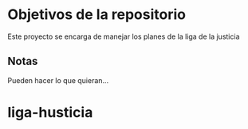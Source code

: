 # Objetivos de la repositorio

Este proyecto se encarga de manejar los planes de la liga de la justicia


## Notas
Pueden hacer lo que quieran...
# liga-husticia
